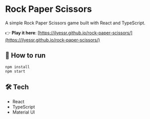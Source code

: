 # Rock Paper Scissors

A simple Rock Paper Scissors game built with React and TypeScript.

👉 **Play it here**: [https://ilyessr.github.io/rock-paper-scissors/](https://ilyessr.github.io/rock-paper-scissors/)

## 🚀 How to run

```
npm install
npm start
```

## 🛠 Tech

- React
- TypeScript
- Material UI

```

```
